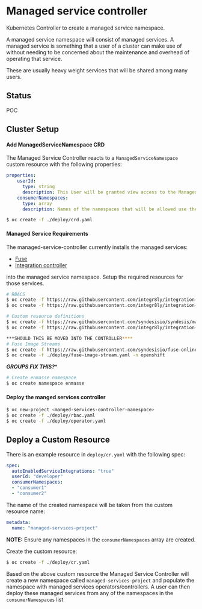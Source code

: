 # Managed service controller

Kubernetes Controller to create a managed service namespace.

A managed service namespace will consist of managed services.
A managed service is something that a user of a cluster can make use of without needing to be concerned about the maintenance and overhead of operating that service.

These are usually heavy weight services that will be shared among many users.

## Status
POC

## Cluster Setup

#### Add ManagedServiceNamespace CRD
The Managed Service Controller reacts to a `ManagedServiceNamespace` custom resource with the following properties:

```yaml
properties:
    userId:
      type: string
      description: This User will be granted view access to the ManagedServiceNamespace and update access to the Integration resource.
    consumerNamespaces:
      type: array
      description: Names of the namespaces that will be allowed use the services created in ManagedServiceNamespace.
```

```bash
$ oc create -f ./deploy/crd.yaml
```

#### Managed Service Requirements
The managed-service-controller currently installs the managed services:
- [Fuse](https://github.com/syndesisio/syndesis/tree/master/install/operator)
- [Integration controller](https://github.com/integr8ly/integration-controller)

into the managed service namespace. Setup the required resources for those services.

```bash
# RBACS
$ oc create -f https://raw.githubusercontent.com/integr8ly/integration-controller/master/deploy/enmasse/enmasse-cluster-role.yaml
$ oc create -f https://raw.githubusercontent.com/integr8ly/integration-controller/master/deploy/applications/route-services-viewer-cluster-role.yaml

# Custom resource definitions
$ oc create -f https://raw.githubusercontent.com/syndesisio/syndesis/master/install/operator/deploy/syndesis-crd.yml
$ oc create -f https://raw.githubusercontent.com/integr8ly/integration-controller/master/deploy/crd.yaml

***SHOULD THIS BE MOVED INTO THE CONTROLLER****
# Fuse Image Streams
$ oc create -f https://raw.githubusercontent.com/syndesisio/fuse-online-install/1.4.8/resources/fuse-online-image-streams.yml -n openshift
$ oc create -f ./deploy/fuse-image-stream.yaml -n openshift
```

***GROUPS FIX THIS?****
```bash
# Create enmasse namespace
$ oc create namespace enmasse
```

#### Deploy the manged services controller
```bash
$ oc new-project <manged-services-controller-namespace>
$ oc create -f ./deploy/rbac.yaml
$ oc create -f ./deploy/operator.yaml
```

## Deploy a Custom Resource

There is an example resource in `deploy/cr.yaml` with the following spec:

```yaml
spec:
  autoEnabledServiceIntegrations: "true"
  userId: "developer"
  consumerNamespaces:
  - "consumer1"
  - "consumer2"
```

The name of the created namespace will be taken from the custom resource name:
```yaml
metadata:
  name: "managed-services-project"
```

__NOTE:__ Ensure any namespaces in the `consumerNamespaces` array are created.

Create the custom resource:
```bash
$ oc create -f ./deploy/cr.yaml
```

Based on the above custom resource the Managed Service Controller will create a new namespace called `managed-services-project` and populate the namespace with managed services operators/controllers.
A user can then deploy these managed services from any of the namespaces in the `consumerNamespaces` list